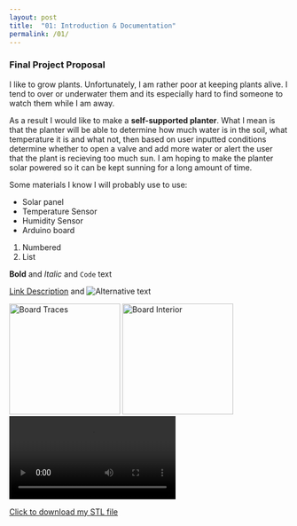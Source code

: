 ```yaml
---
layout: post
title:  "01: Introduction & Documentation"
permalink: /01/
---
```


### Final Project Proposal

I like to grow plants. Unfortunately, I am rather poor at keeping plants alive. I tend to over or underwater them and its especially hard to find someone to watch them while I am away. 

As a result I would like to make a **self-supported planter**. What I mean is that the planter will be able to determine how much water is in the soil, what temperature it is and what not, then based on user inputted conditions determine whether to open a valve and add more water or alert the user that the plant is recieving too much sun. I am hoping to make the planter solar powered so it can be kept sunning for a long amount of time.

Some materials I know I will probably use to use: 

- Solar panel
- Temperature Sensor 
- Humidity Sensor
- Arduino board




1. Numbered
2. List

**Bold** and _Italic_ and `Code` text

<!-- You can include comments that will not be translated to HTML -->

<!-- You can include links and images in the following format: -->

[Link Description](url) and ![Alternative text](motor.jpg)


<!-- Or, you can also directly include HTML, for example to make a split image -->

<img src="board1.jpg" alt="Board Traces" style="height: 200px; max-width: 48%">
<img src="board2.jpg" alt="Board Interior" style="height: 200px; max-width: 48%">


<!-- You can also use HTML tags to include a video -->
<video controls>
	<source src="demo.mp4" type="video/mp4">
</video>

<!-- Or to add a download link to any (reasonably small) file in your permalink directory -->

<a href='cube.stl' download>Click to download my STL file</a>

